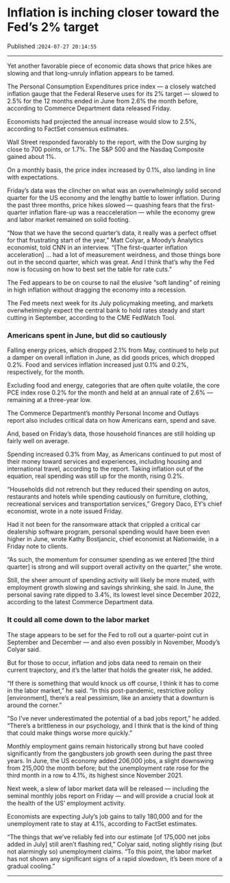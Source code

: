 # Inflation is inching closer toward the Fed’s 2% target

Published :`2024-07-27 20:14:55`

---

Yet another favorable piece of economic data shows that price hikes are slowing and that long-unruly inflation appears to be tamed.

The Personal Consumption Expenditures price index — a closely watched inflation gauge that the Federal Reserve uses for its 2% target — slowed to 2.5% for the 12 months ended in June from 2.6% the month before, according to Commerce Department data released Friday.

Economists had projected the annual increase would slow to 2.5%, according to FactSet consensus estimates.

Wall Street responded favorably to the report, with the Dow surging by close to 700 points, or 1.7%. The S&P 500 and the Nasdaq Composite gained about 1%.

On a monthly basis, the price index increased by 0.1%, also landing in line with expectations.

Friday’s data was the clincher on what was an overwhelmingly solid second quarter for the US economy and the lengthy battle to lower inflation. During the past three months, price hikes slowed — quashing fears that the first-quarter inflation flare-up was a reacceleration — while the economy grew and labor market remained on solid footing.

“Now that we have the second quarter’s data, it really was a perfect offset for that frustrating start of the year,” Matt Colyar, a Moody’s Analytics economist, told CNN in an interview. “[The first-quarter inflation acceleration] … had a lot of measurement weirdness, and those things bore out in the second quarter, which was great. And I think that’s why the Fed now is focusing on how to best set the table for rate cuts.”

The Fed appears to be on course to nail the elusive “soft landing” of reining in high inflation without dragging the economy into a recession.

The Fed meets next week for its July policymaking meeting, and markets overwhelmingly expect the central bank to hold rates steady and start cutting in September, according to the CME FedWatch Tool.

### Americans spent in June, but did so cautiously

Falling energy prices, which dropped 2.1% from May, continued to help put a damper on overall inflation in June, as did goods prices, which dropped 0.2%. Food and services inflation increased just 0.1% and 0.2%, respectively, for the month.

Excluding food and energy, categories that are often quite volatile, the core PCE index rose 0.2% for the month and held at an annual rate of 2.6% — remaining at a three-year low.

The Commerce Department’s monthly Personal Income and Outlays report also includes critical data on how Americans earn, spend and save.

And, based on Friday’s data, those household finances are still holding up fairly well on average.

Spending increased 0.3% from May, as Americans continued to put most of their money toward services and experiences, including housing and international travel, according to the report. Taking inflation out of the equation, real spending was still up for the month, rising 0.2%.

“Households did not retrench but they reduced their spending on autos, restaurants and hotels while spending cautiously on furniture, clothing, recreational services and transportation services,” Gregory Daco, EY’s chief economist, wrote in a note issued Friday.

Had it not been for the ransomware attack that crippled a critical car dealership software program, personal spending would have been even higher in June, wrote Kathy Bostjancic, chief economist at Nationwide, in a Friday note to clients.

“As such, the momentum for consumer spending as we entered [the third quarter] is strong and will support overall activity on the quarter,” she wrote.

Still, the sheer amount of spending activity will likely be more muted, with employment growth slowing and savings shrinking, she said. In June, the personal saving rate dipped to 3.4%, its lowest level since December 2022, according to the latest Commerce Department data.

### It could all come down to the labor market

The stage appears to be set for the Fed to roll out a quarter-point cut in September and December — and also even possibly in November, Moody’s Colyar said.

But for those to occur, inflation and jobs data need to remain on their current trajectory, and it’s the latter that holds the greater risk, he added.

“If there is something that would knock us off course, I think it has to come in the labor market,” he said. “In this post-pandemic, restrictive policy [environment], there’s a real pessimism, like an anxiety that a downturn is around the corner.”

“So I’ve never underestimated the potential of a bad jobs report,” he added. “There’s a brittleness in our psychology, and I think that is the kind of thing that could make things worse more quickly.”

Monthly employment gains remain historically strong but have cooled significantly from the gangbusters job growth seen during the past three years. In June, the US economy added 206,000 jobs, a slight downswing from 215,000 the month before; but the unemployment rate rose for the third month in a row to 4.1%, its highest since November 2021.

Next week, a slew of labor market data will be released — including the seminal monthly jobs report on Friday — and will provide a crucial look at the health of the US’ employment activity.

Economists are expecting July’s job gains to tally 180,000 and for the unemployment rate to stay at 4.1%, according to FactSet estimates.

“The things that we’ve reliably fed into our estimate [of 175,000 net jobs added in July] still aren’t flashing red,” Colyar said, noting slightly rising (but not alarmingly so) unemployment claims. “To this point, the labor market has not shown any significant signs of a rapid slowdown, it’s been more of a gradual cooling.”

---

